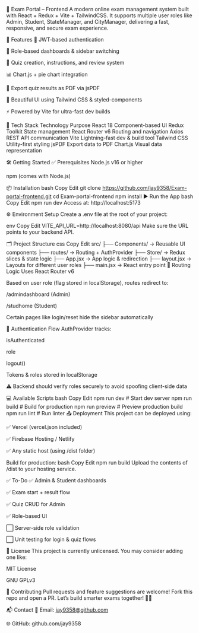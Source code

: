 📝 Exam Portal – Frontend
A modern online exam management system built with React + Redux + Vite + TailwindCSS.
It supports multiple user roles like Admin, Student, StateManager, and CityManager, delivering a fast, responsive, and secure exam experience.

🚀 Features
🔐 JWT-based authentication

👤 Role-based dashboards & sidebar switching

🧾 Quiz creation, instructions, and review system

📊 Chart.js + pie chart integration

📄 Export quiz results as PDF via jsPDF

🎨 Beautiful UI using Tailwind CSS & styled-components

⚡ Powered by Vite for ultra-fast dev builds

🧱 Tech Stack
Technology	Purpose
React 18	Component-based UI
Redux Toolkit	State management
React Router v6	Routing and navigation
Axios	REST API communication
Vite	Lightning-fast dev & build tool
Tailwind CSS	Utility-first styling
jsPDF	Export data to PDF
Chart.js	Visual data representation

🛠️ Getting Started
✅ Prerequisites
Node.js v16 or higher

npm (comes with Node.js)

📦 Installation
bash
Copy
Edit
git clone https://github.com/jay9358/Exam-portal-frontend.git
cd Exam-portal-frontend
npm install
▶️ Run the App
bash
Copy
Edit
npm run dev
Access at: http://localhost:5173

⚙️ Environment Setup
Create a .env file at the root of your project:

env
Copy
Edit
VITE_API_URL=http://localhost:8080/api
Make sure the URL points to your backend API.

🗂️ Project Structure
css
Copy
Edit
src/
├── Components/        → Reusable UI components
├── routes/            → Routing + AuthProvider
├── Store/             → Redux slices & state logic
├── App.jsx            → App logic & redirection
├── layout.jsx         → Layouts for different user roles
├── main.jsx           → React entry point
🧭 Routing Logic
Uses React Router v6

Based on user role (flag stored in localStorage), routes redirect to:

/admindashboard (Admin)

/studhome (Student)

Certain pages like login/reset hide the sidebar automatically

🔐 Authentication Flow
AuthProvider tracks:

isAuthenticated

role

logout()

Tokens & roles stored in localStorage

⚠️ Backend should verify roles securely to avoid spoofing client-side data

💻 Available Scripts
bash
Copy
Edit
npm run dev       # Start dev server
npm run build     # Build for production
npm run preview   # Preview production build
npm run lint      # Run linter
📤 Deployment
This project can be deployed using:

✅ Vercel (vercel.json included)

✅ Firebase Hosting / Netlify

✅ Any static host (using /dist folder)

Build for production:
bash
Copy
Edit
npm run build
Upload the contents of /dist to your hosting service.

✅ To-Do
✅ Admin & Student dashboards

✅ Exam start + result flow

✅ Quiz CRUD for Admin

✅ Role-based UI

⬜ Server-side role validation

⬜ Unit testing for login & quiz flows

📄 License
This project is currently unlicensed.
You may consider adding one like:

MIT License

GNU GPLv3

🤝 Contributing
Pull requests and feature suggestions are welcome!
Fork this repo and open a PR. Let’s build smarter exams together! 🧠✨

📬 Contact
📧 Email: jay9358@github.com

🌐 GitHub: github.com/jay9358

